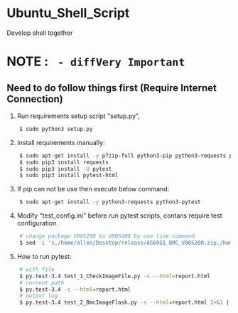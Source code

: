 # Ubuntu_Shell_Script
Develop shell together

# NOTE : ``` - diffVery Important```
## Need to do follow things first (Require Internet Connection)

1. Run requirements setup script "setup.py",
```sh
    $ sudo python3 setup.py
```

2. Install requirements manually:
```sh
    $ sudo apt-get install -y p7zip-full python3-pip python3-requests python3-pytest
    $ sudo pip3 install requests
    $ sudo pip3 install -U pytest
    $ sudo pip3 install pytest-html
```

3. If pip can not be use then execute below command:
```sh
    $ sudo apt-get install -y python3-requests python3-pytest
```

4. Modify "test_config.ini" before run pytest scripts,
    contans require test configuration.
```sh
    # change package V005200 to V005400 by one line command.
    $ sed -i 's,/home/allen/Desktop/release/AS60G1_BMC_V005200.zip,/home/allen/Desktop/release/AS60G1_BMC_V005400.zip,g' test_config.ini
```

5. How to run pytest:
```sh
    # with file
    $ py.test-3.4 test_1_CheckImageFile.py -s --html=report.html
    # current path
    $ py.test-3.4 -s --html=report.html
    # output log
    $ py.test-3.4 test_2_BmcImageFlash.py -s --html=report.html 2>&1 | tee output_report.log
```
